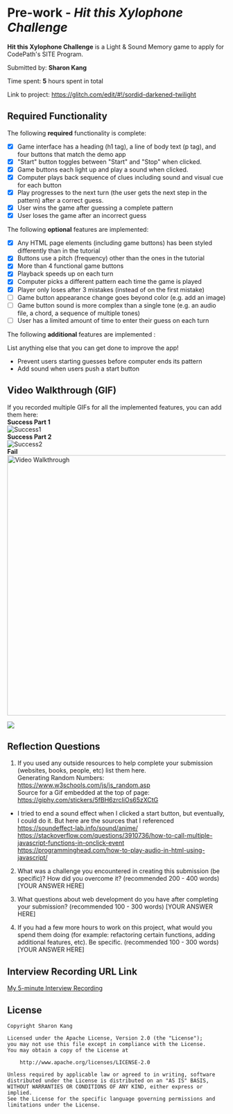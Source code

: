 # Pre-work - *Hit this Xylophone Challenge*

**Hit this Xylophone Challenge** is a Light & Sound Memory game to apply for CodePath's SITE Program. 

Submitted by: **Sharon Kang**

Time spent: **5** hours spent in total

Link to project: https://glitch.com/edit/#!/sordid-darkened-twilight

## Required Functionality

The following **required** functionality is complete:

* [X] Game interface has a heading (h1 tag), a line of body text (p tag), and four buttons that match the demo app
* [X] "Start" button toggles between "Start" and "Stop" when clicked. 
* [X] Game buttons each light up and play a sound when clicked. 
* [X] Computer plays back sequence of clues including sound and visual cue for each button
* [X] Play progresses to the next turn (the user gets the next step in the pattern) after a correct guess. 
* [X] User wins the game after guessing a complete pattern
* [X] User loses the game after an incorrect guess

The following **optional** features are implemented:

* [X] Any HTML page elements (including game buttons) has been styled differently than in the tutorial
* [X] Buttons use a pitch (frequency) other than the ones in the tutorial
* [X] More than 4 functional game buttons
* [X] Playback speeds up on each turn
* [X] Computer picks a different pattern each time the game is played
* [X] Player only loses after 3 mistakes (instead of on the first mistake)
* [ ] Game button appearance change goes beyond color (e.g. add an image)
* [ ] Game button sound is more complex than a single tone (e.g. an audio file, a chord, a sequence of multiple tones)
* [ ] User has a limited amount of time to enter their guess on each turn

The following **additional** features are implemented :  

List anything else that you can get done to improve the app!
- Prevent users starting guesses before computer ends its pattern
- Add sound when users push a start button


## Video Walkthrough (GIF)

If you recorded multiple GIFs for all the implemented features, you can add them here:  
**Success Part 1**  
![Success1](https://user-images.githubusercontent.com/94573832/160299770-d740adc7-da0d-4a0c-8807-bf827b9230df.gif)   
**Success Part 2**  
![Success2](https://user-images.githubusercontent.com/94573832/160299792-61f3b941-b36c-4e50-b0d1-8fa1bb195489.gif)    
**Fail**  
<img src='http://g.recordit.co/Zn1SHPSWLd.gif' title='Video Walkthrough' width='600'/>

![](gif4-link-here)

## Reflection Questions
1. If you used any outside resources to help complete your submission (websites, books, people, etc) list them here.   
Generating Random Numbers: https://www.w3schools.com/js/js_random.asp  
Source for a Gif embedded at the top of page: https://giphy.com/stickers/5fBH6zrcIiOs65zXCtG    

- I tried to end a sound effect when I clicked a start button, but eventually, I could do it. But here are the sources that I referenced  
https://soundeffect-lab.info/sound/anime/  
https://stackoverflow.com/questions/3910736/how-to-call-multiple-javascript-functions-in-onclick-event  
https://programminghead.com/how-to-play-audio-in-html-using-javascript/  

2. What was a challenge you encountered in creating this submission (be specific)? How did you overcome it? (recommended 200 - 400 words) 
[YOUR ANSWER HERE]

3. What questions about web development do you have after completing your submission? (recommended 100 - 300 words) 
[YOUR ANSWER HERE]

4. If you had a few more hours to work on this project, what would you spend them doing (for example: refactoring certain functions, adding additional features, etc). Be specific. (recommended 100 - 300 words) 
[YOUR ANSWER HERE]



## Interview Recording URL Link

[My 5-minute Interview Recording](your-link-here)


## License

    Copyright Sharon Kang

    Licensed under the Apache License, Version 2.0 (the "License");
    you may not use this file except in compliance with the License.
    You may obtain a copy of the License at

        http://www.apache.org/licenses/LICENSE-2.0

    Unless required by applicable law or agreed to in writing, software
    distributed under the License is distributed on an "AS IS" BASIS,
    WITHOUT WARRANTIES OR CONDITIONS OF ANY KIND, either express or implied.
    See the License for the specific language governing permissions and
    limitations under the License.
